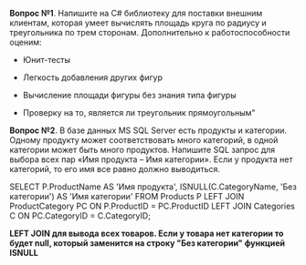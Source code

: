 **Вопрос №1**.
Напишите на C# библиотеку для поставки внешним клиентам, которая умеет вычислять площадь круга по радиусу и треугольника по трем сторонам. Дополнительно к работоспособности оценим:
- Юнит-тесты

- Легкость добавления других фигур

- Вычисление площади фигуры без знания типа фигуры

- Проверку на то, является ли треугольник прямоугольным"

**Вопрос №2**.
В базе данных MS SQL Server есть продукты и категории. Одному продукту может соответствовать много категорий, в одной категории может быть много продуктов.
Напишите SQL запрос для выбора всех пар «Имя продукта – Имя категории». Если у продукта нет категорий, то его имя все равно должно выводиться.

SELECT 
    P.ProductName AS 'Имя продукта',
    ISNULL(C.CategoryName, 'Без категории') AS 'Имя категории'
FROM 
    Products P
LEFT JOIN 
    ProductCategory PC ON P.ProductID = PC.ProductID
LEFT JOIN 
    Categories C ON PC.CategoryID = C.CategoryID;

**LEFT JOIN для вывода всех товаров. Если у товара нет категории то будет null, который заменится на строку "Без категории" функцией ISNULL**
